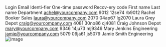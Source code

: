 Login Email	Identi-fier	One-time password	Recov-ery code	First name	Last name	Department
achel@yourcompany.com	9012	12se74	rb9012	Rachel	Booker	Sales
laura@yourcompany.com	2070	04ap67	lg2070	Laura	Grey	Depot
craig@yourcompany.com	4081	30no86	cj4081	Craig	Johnson	Depot
mary@yourcompany.com	9346	14ju73	mj9346	Mary	Jenkins	Engineering
jamie@yourcompany.com	5079	09ja61	js5079	Jamie	Smith	Engineering
![image](https://github.com/githubtestconfig/Bhavani/assets/139943790/3bcb365b-d11f-4b40-b153-fbb24ab0dae6)
